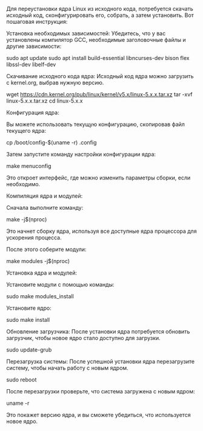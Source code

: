 Для переустановки ядра Linux из исходного кода, потребуется скачать исходный код, сконфигурировать его, собрать, а затем установить. Вот пошаговая инструкция:

Установка необходимых зависимостей: Убедитесь, что у вас установлены компилятор GCC, необходимые заголовочные файлы и другие зависимости:


sudo apt update
sudo apt install build-essential libncurses-dev bison flex libssl-dev libelf-dev

Скачивание исходного кода ядра: Исходный код ядра можно загрузить с kernel.org, выбрав нужную версию.


wget https://cdn.kernel.org/pub/linux/kernel/v5.x/linux-5.x.x.tar.xz
tar -xvf linux-5.x.x.tar.xz
cd linux-5.x.x

Конфигурация ядра:

Вы можете использовать текущую конфигурацию, скопировав файл текущего ядра:


cp /boot/config-$(uname -r) .config

Затем запустите команду настройки конфигурации ядра:


make menuconfig

Это откроет интерфейс, где можно изменить параметры сборки, если необходимо.

Компиляция ядра и модулей:

Сначала выполните команду:


make -j$(nproc)

Это начнет сборку ядра, используя все доступные ядра процессора для ускорения процесса.

После этого соберите модули:


make modules -j$(nproc)

Установка ядра и модулей:

Установите модули с помощью команды:


sudo make modules_install

Установите ядро:


sudo make install

Обновление загрузчика: После установки ядра потребуется обновить загрузчик, чтобы новое ядро стало доступно для загрузки.


sudo update-grub

Перезагрузка системы: После успешной установки ядра перезагрузите систему, чтобы начать работу с новым ядром.


sudo reboot

После перезагрузки проверьте, что система загружена с новым ядром:


uname -r

Это покажет версию ядра, и вы сможете убедиться, что используется новое ядро.






